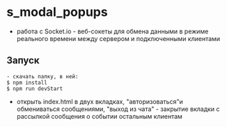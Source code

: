 # s_modal_popups
- работа с Socket.io - веб-сокеты для обмена данными в режиме реального времени между сервером и подключенными клиентами
## Запуск 
	- скачать папку, в ней:
	$ npm install
	$ npm run devStart
 - открыть index.html в двух вкладках, "авторизоваться"и обмениваться сообщениями, "выход из чата" - закрытие вкладки с рассылкой сообщения о событии остальным клиентам
